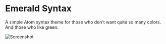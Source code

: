# Emerald Syntax

A simple Atom syntax theme for those who don't want quite so many colors. And those who like green.

![Screenshot](http://i.imgur.com/jSvmiit.png)
